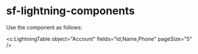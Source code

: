 # sf-lightning-components

Use the component as follows:

<c:LightningTable object="Account" fields="Id,Name,Phone" pageSize="5" />